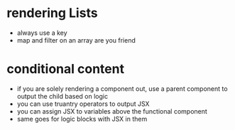 # rendering Lists

- always use a key
- map and filter on an array are you friend

# conditional content

- if you are solely rendering a component out, use a parent component to output the child based on logic
- you can use truantry operators to output JSX
- you can assign JSX to variables above the functional component
- same goes for logic blocks with JSX in them
